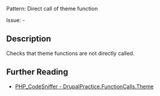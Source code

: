 Pattern: Direct call of theme function

Issue: -

## Description

Checks that theme functions are not directly called.

## Further Reading

* [PHP_CodeSniffer - DrupalPractice.FunctionCalls.Theme](https://git.drupalcode.org/project/coder/-/tree/8.3.x/coder_sniffer/DrupalPractice/Sniffs/FunctionCalls/ThemeSniff.php)